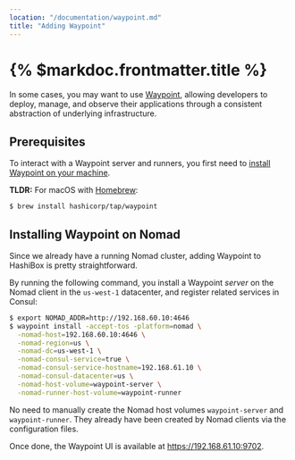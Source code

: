 ```yaml
---
location: "/documentation/waypoint.md"
title: "Adding Waypoint"
---
```


# {% $markdoc.frontmatter.title %}

In some cases, you may want to use [Waypoint](https://www.waypointproject.io/),
allowing developers to deploy, manage, and observe their applications through a
consistent abstraction of underlying infrastructure.

## Prerequisites

To interact with a Waypoint server and runners, you first need to [install Waypoint
on your machine](https://learn.hashicorp.com/tutorials/waypoint/get-started-install).

**TLDR:** For macOS with [Homebrew](https://brew.sh/):

```bash
$ brew install hashicorp/tap/waypoint
```

## Installing Waypoint on Nomad

Since we already have a running Nomad cluster, adding Waypoint to HashiBox is
pretty straightforward.

By running the following command, you install a Waypoint *server* on the Nomad
client in the `us-west-1` datacenter, and register related services in Consul:

```bash
$ export NOMAD_ADDR=http://192.168.60.10:4646
$ waypoint install -accept-tos -platform=nomad \
  -nomad-host=192.168.60.10:4646 \
  -nomad-region=us \
  -nomad-dc=us-west-1 \
  -nomad-consul-service=true \
  -nomad-consul-service-hostname=192.168.61.10 \
  -nomad-consul-datacenter=us \
  -nomad-host-volume=waypoint-server \
  -nomad-runner-host-volume=waypoint-runner
```

No need to manually create the Nomad host volumes `waypoint-server` and
`waypoint-runner`. They already have been created by Nomad clients via the
configuration files.

Once done, the Waypoint UI is available at <https://192.168.61.10:9702>.
